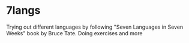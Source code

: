 # 7langs

Trying out different languages by following "Seven Languages in Seven Weeks" book by Bruce Tate. Doing exercises and more